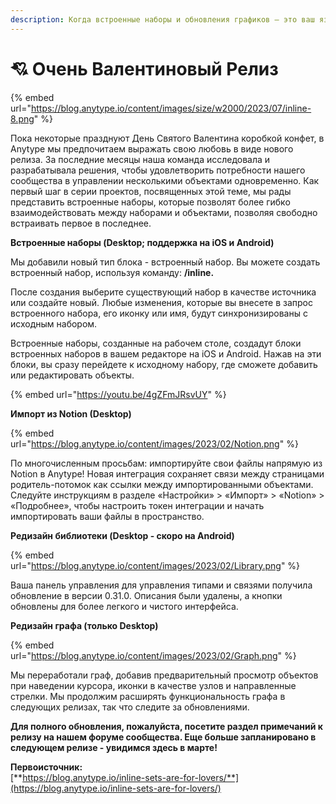 ```yaml
---
description: Когда встроенные наборы и обновления графиков — это ваш язык любви
---
```


# 💘 Очень Валентиновый Релиз

{% embed url="https://blog.anytype.io/content/images/size/w2000/2023/07/inline-8.png" %}

Пока некоторые празднуют День Святого Валентина коробкой конфет, в Anytype мы предпочитаем выражать свою любовь в виде нового релиза. За последние месяцы наша команда исследовала и разрабатывала решения, чтобы удовлетворить потребности нашего сообщества в управлении несколькими объектами одновременно. Как первый шаг в серии проектов, посвященных этой теме, мы рады представить встроенные наборы, которые позволят более гибко взаимодействовать между наборами и объектами, позволяя свободно встраивать первое в последнее.

**Встроенные наборы (Desktop; поддержка на iOS и Android)**

Мы добавили новый тип блока - встроенный набор. Вы можете создать встроенный набор, используя команду: **/inline.**

После создания выберите существующий набор в качестве источника или создайте новый. Любые изменения, которые вы внесете в запрос встроенного набора, его иконку или имя, будут синхронизированы с исходным набором.

Встроенные наборы, созданные на рабочем столе, создадут блоки встроенных наборов в вашем редакторе на iOS и Android. Нажав на эти блоки, вы сразу перейдете к исходному набору, где сможете добавить или редактировать объекты.

{% embed url="https://youtu.be/4gZFmJRsvUY" %}

**Импорт из Notion (Desktop)**

{% embed url="https://blog.anytype.io/content/images/2023/02/Notion.png" %}

По многочисленным просьбам: импортируйте свои файлы напрямую из Notion в Anytype! Новая интеграция сохраняет связи между страницами родитель-потомок как ссылки между импортированными объектами. Следуйте инструкциям в разделе «Настройки» > «Импорт» > «Notion» > «Подробнее», чтобы настроить токен интеграции и начать импортировать ваши файлы в пространство.

**Редизайн библиотеки (Desktop - скоро на Android)**

{% embed url="https://blog.anytype.io/content/images/2023/02/Library.png" %}

Ваша панель управления для управления типами и связями получила обновление в версии 0.31.0. Описания были удалены, а кнопки обновлены для более легкого и чистого интерфейса.

**Редизайн графа (только Desktop)**

{% embed url="https://blog.anytype.io/content/images/2023/02/Graph.png" %}

Мы переработали граф, добавив предварительный просмотр объектов при наведении курсора, иконки в качестве узлов и направленные стрелки. Мы продолжим расширять функциональность графа в следующих релизах, так что следите за обновлениями.

**Для полного обновления, пожалуйста, посетите раздел примечаний к релизу на нашем форуме сообщества. Еще больше запланировано в следующем релизе - увидимся здесь в марте!**

**Первоисточник:**\
[**https://blog.anytype.io/inline-sets-are-for-lovers/**](https://blog.anytype.io/inline-sets-are-for-lovers/)
